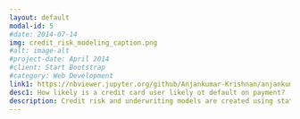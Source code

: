 ```yaml
---
layout: default
modal-id: 5
#date: 2014-07-14
img: credit_risk_modeling_caption.png
#alt: image-alt
#project-date: April 2014
#client: Start Bootstrap
#category: Web Development
link1: https://nbviewer.jupyter.org/github/Anjankumar-Krishnan/anjankumar-krishnan.github.io/blob/main/credit_card_default_classification_git_publish.ipynb
desc1: How likely is a credit card user likely ot default on payment?
description: Credit risk and underwriting models are created using statistical modeling (regressions) and machine learning techniques
---
```

